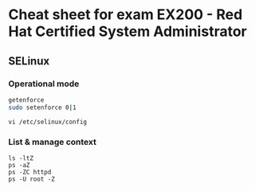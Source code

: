 # Cheat sheet for exam EX200 - Red Hat Certified System Administrator

## SELinux

### Operational mode

```bash
getenforce
sudo setenforce 0|1
```

```
vi /etc/selinux/config
```

### List & manage context
```
ls -ltZ
ps -aZ
ps -ZC httpd
ps -U root -Z
```




